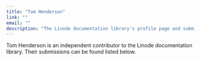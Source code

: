 ```yaml
---
title: "Tom Henderson"
link: ""
email: ""
description: "The Linode documentation library's profile page and submission listing for Tom Henderson"
---
```


Tom Henderson is an independent contributor to the Linode documentation library. Their submissions can be found listed below.